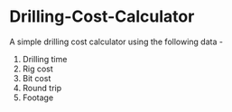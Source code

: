 # Drilling-Cost-Calculator

A simple drilling cost calculator using the following data - 
1. Drilling time
2. Rig cost
3. Bit cost
4. Round trip
5. Footage
